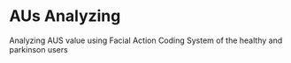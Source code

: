 # AUs Analyzing
Analyzing AUS value using Facial Action Coding System of the healthy and parkinson users
